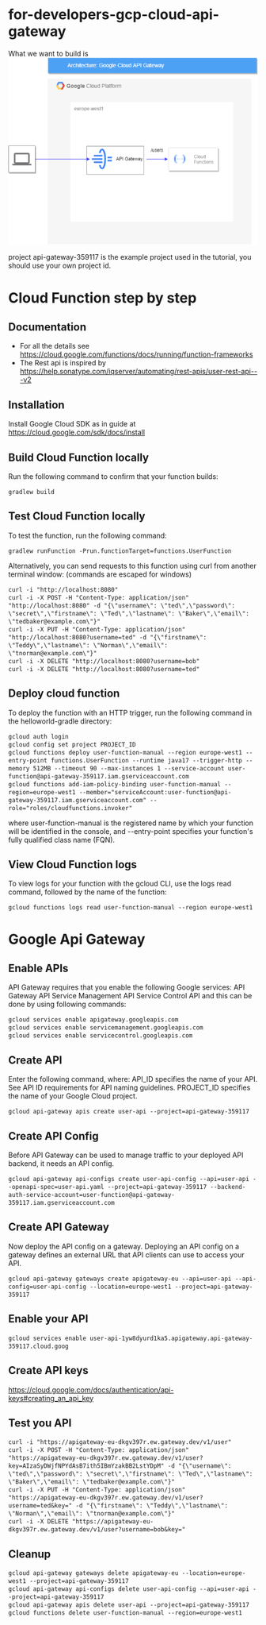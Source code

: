 # for-developers-gcp-cloud-api-gateway

What we want to build is
![diagram](diagram-simple.drawio.png?raw=true "Title")

project api-gateway-359117 is the example project used in the tutorial, you should use your own project id.

# Cloud Function step by step

## Documentation
- For all the details see https://cloud.google.com/functions/docs/running/function-frameworks
- The Rest api is inspired by https://help.sonatype.com/iqserver/automating/rest-apis/user-rest-api---v2

## Installation
Install Google Cloud SDK as in guide at https://cloud.google.com/sdk/docs/install 

## Build Cloud Function locally 
Run the following command to confirm that your function builds:
```
gradlew build
```
## Test Cloud Function locally
To test the function, run the following command:
```
gradlew runFunction -Prun.functionTarget=functions.UserFunction
```

Alternatively, you can send requests to this function using curl from another terminal window: (commands are escaped for windows) 
```
curl -i "http://localhost:8080"
curl -i -X POST -H "Content-Type: application/json" "http://localhost:8080" -d "{\"username\": \"ted\",\"password\": \"secret\",\"firstname\": \"Ted\",\"lastname\": \"Baker\",\"email\": \"tedbaker@example.com\"}"
curl -i -X PUT -H "Content-Type: application/json" "http://localhost:8080?username=ted" -d "{\"firstname\": \"Teddy\",\"lastname\": \"Norman\",\"email\": \"tnorman@example.com\"}"
curl -i -X DELETE "http://localhost:8080?username=bob"
curl -i -X DELETE "http://localhost:8080?username=ted"
```

## Deploy cloud function
To deploy the function with an HTTP trigger, run the following command in the helloworld-gradle directory:
```
gcloud auth login
gcloud config set project PROJECT_ID
gcloud functions deploy user-function-manual --region europe-west1 --entry-point functions.UserFunction --runtime java17 --trigger-http --memory 512MB --timeout 90 --max-instances 1 --service-account user-function@api-gateway-359117.iam.gserviceaccount.com
gcloud functions add-iam-policy-binding user-function-manual --region=europe-west1 --member="serviceAccount:user-function@api-gateway-359117.iam.gserviceaccount.com" --role="roles/cloudfunctions.invoker"
```
where user-function-manual is the registered name by which your function will be identified in the console, and --entry-point specifies your function's fully qualified class name (FQN).

## View Cloud Function logs
To view logs for your function with the gcloud CLI, use the logs read command, followed by the name of the function:
```
gcloud functions logs read user-function-manual --region europe-west1 
```

# Google Api Gateway
## Enable APIs
API Gateway requires that you enable the following Google services:
API Gateway API
Service Management API
Service Control API
and this can be done by using following commands:
```
gcloud services enable apigateway.googleapis.com
gcloud services enable servicemanagement.googleapis.com
gcloud services enable servicecontrol.googleapis.com
```
## Create API
Enter the following command, where:
API_ID specifies the name of your API. See API ID requirements for API naming guidelines.
PROJECT_ID specifies the name of your Google Cloud project.
```
gcloud api-gateway apis create user-api --project=api-gateway-359117
```
## Create API Config
Before API Gateway can be used to manage traffic to your deployed API backend, it needs an API config.
```
gcloud api-gateway api-configs create user-api-config --api=user-api --openapi-spec=user-api.yaml --project=api-gateway-359117 --backend-auth-service-account=user-function@api-gateway-359117.iam.gserviceaccount.com
```
## Create API Gateway
Now deploy the API config on a gateway. Deploying an API config on a gateway defines an external URL that API clients can use to access your API.
```
gcloud api-gateway gateways create apigateway-eu --api=user-api --api-config=user-api-config --location=europe-west1 --project=api-gateway-359117
```
## Enable your API
```
gcloud services enable user-api-1yw8dyurd1ka5.apigateway.api-gateway-359117.cloud.goog
```
## Create API keys
https://cloud.google.com/docs/authentication/api-keys#creating_an_api_key
## Test you API
```
curl -i "https://apigateway-eu-dkgv397r.ew.gateway.dev/v1/user"
curl -i -X POST -H "Content-Type: application/json" "https://apigateway-eu-dkgv397r.ew.gateway.dev/v1/user?key=AIzaSyDWjfNPYdAsB7ith5IBmYzakBB2LstYDpM" -d "{\"username\": \"ted\",\"password\": \"secret\",\"firstname\": \"Ted\",\"lastname\": \"Baker\",\"email\": \"tedbaker@example.com\"}"
curl -i -X PUT -H "Content-Type: application/json" "https://apigateway-eu-dkgv397r.ew.gateway.dev/v1/user?username=ted&key=" -d "{\"firstname\": \"Teddy\",\"lastname\": \"Norman\",\"email\": \"tnorman@example.com\"}"
curl -i -X DELETE "https://apigateway-eu-dkgv397r.ew.gateway.dev/v1/user?username=bob&key="
```
## Cleanup
```
gcloud api-gateway gateways delete apigateway-eu --location=europe-west1 --project=api-gateway-359117
gcloud api-gateway api-configs delete user-api-config --api=user-api --project=api-gateway-359117
gcloud api-gateway apis delete user-api --project=api-gateway-359117
gcloud functions delete user-function-manual --region=europe-west1
```